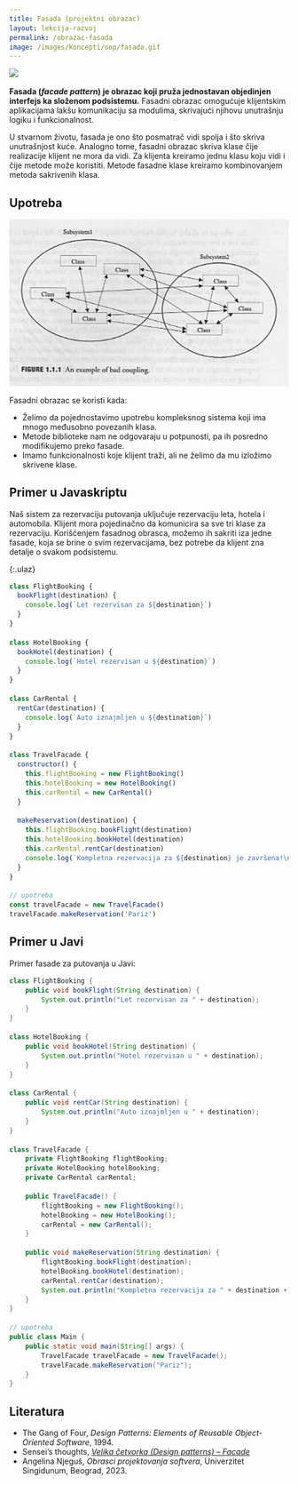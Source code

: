 ```yaml
---
title: Fasada (projektni obrazac)
layout: lekcija-razvoj
permalink: /obrazac-fasada
image: /images/koncepti/oop/fasada.gif
---
```


![]({{page.image}})

**Fasada (*facade pattern*) je obrazac koji pruža jednostavan objedinjen interfejs ka složenom podsistemu.** Fasadni obrazac omogućuje klijentskim aplikacijama lakšu komunikaciju sa modulima, skrivajući njihovu unutrašnju logiku i funkcionalnost.

U stvarnom životu, fasada je ono što posmatrač vidi spolja i što skriva unutrašnjost kuće. Analogno tome, fasadni obrazac skriva klase čije realizacije klijent ne mora da vidi. Za klijenta kreiramo jednu klasu koju vidi i čije metode može koristiti. Metode fasadne klase kreiramo kombinovanjem metoda sakrivenih klasa.

## Upotreba

![](/images/koncepti/oop/bad-coupling.png)

Fasadni obrazac se koristi kada:
- Želimo da pojednostavimo upotrebu kompleksnog sistema koji ima mnogo međusobno povezanih klasa.
- Metode biblioteke nam ne odgovaraju u potpunosti, pa ih posredno modifikujemo preko fasade.
- Imamo funkcionalnosti koje klijent traži, ali ne želimo da mu izložimo skrivene klase.

## Primer u Javaskriptu

Naš sistem za rezervaciju putovanja uključuje rezervaciju leta, hotela i automobila. Klijent mora pojedinačno da komunicira sa sve tri klase za rezervaciju. Korišćenjem fasadnog obrasca, možemo ih sakriti iza jedne fasade, koja se brine o svim rezervacijama, bez potrebe da klijent zna detalje o svakom podsistemu.

{:.ulaz}
```js
class FlightBooking {
  bookFlight(destination) {
    console.log(`Let rezervisan za ${destination}`)
  }
}

class HotelBooking {
  bookHotel(destination) {
    console.log(`Hotel rezervisan u ${destination}`)
  }
}

class CarRental {
  rentCar(destination) {
    console.log(`Auto iznajmljen u ${destination}`)
  }
}

class TravelFacade {
  constructor() {
    this.flightBooking = new FlightBooking()
    this.hotelBooking = new HotelBooking()
    this.carRental = new CarRental()
  }

  makeReservation(destination) {
    this.flightBooking.bookFlight(destination)
    this.hotelBooking.bookHotel(destination)
    this.carRental.rentCar(destination)
    console.log(`Kompletna rezervacija za ${destination} je završena!\n`)
  }
}

// upotreba
const travelFacade = new TravelFacade()
travelFacade.makeReservation('Pariz')
```

## Primer u Javi

Primer fasade za putovanja u Javi:

```java
class FlightBooking {
    public void bookFlight(String destination) {
        System.out.println("Let rezervisan za " + destination);
    }
}

class HotelBooking {
    public void bookHotel(String destination) {
        System.out.println("Hotel rezervisan u " + destination);
    }
}

class CarRental {
    public void rentCar(String destination) {
        System.out.println("Auto iznajmljen u " + destination);
    }
}

class TravelFacade {
    private FlightBooking flightBooking;
    private HotelBooking hotelBooking;
    private CarRental carRental;

    public TravelFacade() {
        flightBooking = new FlightBooking();
        hotelBooking = new HotelBooking();
        carRental = new CarRental();
    }

    public void makeReservation(String destination) {
        flightBooking.bookFlight(destination);
        hotelBooking.bookHotel(destination);
        carRental.rentCar(destination);
        System.out.println("Kompletna rezervacija za " + destination + " je završena!\n");
    }
}

// upotreba
public class Main {
    public static void main(String[] args) {
        TravelFacade travelFacade = new TravelFacade();
        travelFacade.makeReservation("Pariz");
    }
}
```

## Literatura

- The Gang of Four, *Design Patterns: Elements of Reusable Object-Oriented Software*, 1994.
- Sensei’s thoughts, *[Velika četvorka (Design patterns) – Facade](https://senseithoughts.wordpress.com/2007/05/29/velika-cetvorka-design-patterns-facade/)*
- Angelina Njeguš, *Obrasci projektovanja softvera*, Univerzitet Singidunum, Beograd, 2023.